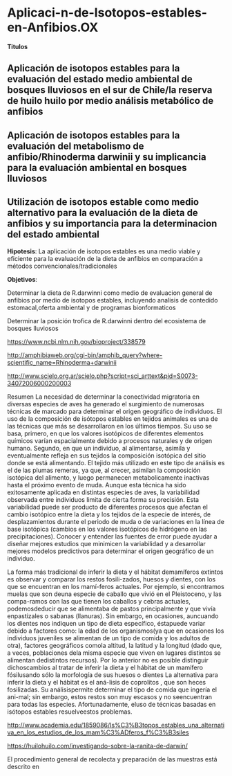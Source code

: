 # Aplicaci-n-de-Isotopos-estables-en-Anfibios.OX
__Titulos__

## Aplicación de isotopos estables para la evaluación del estado medio ambiental de bosques lluviosos en el sur de Chile/la reserva de huilo huilo por medio análisis metabólico de anfibios

## Aplicación de isotopos estables para la evaluación del metabolismo de anfibio/Rhinoderma darwinii  y su implicancia para la evaluación ambiental en bosques lluviosos

## Utilización de isotopos estable como medio alternativo para la evaluación de la dieta de anfibios y su importancia para la determinacion del estado ambiental


__Hipotesis__: La aplicación de isotopos estables  es una medio viable y eficiente para la evaluación de la dieta de anfibios en comparación a métodos convencionales/tradicionales

__Objetivos__:

Determinar la dieta de R.darwinni como medio de evaluacion general de anfibios por medio de isotopos estables, incluyendo  analisis de contedido estomacal,oferta ambiental y de programas bionformaticos

Determinar la posición trofica de R.darwinni dentro del ecosistema de bosques lluviosos 

https://www.ncbi.nlm.nih.gov/bioproject/338579


http://amphibiaweb.org/cgi-bin/amphib_query?where-scientific_name=Rhinoderma+darwinii


http://www.scielo.org.ar/scielo.php?script=sci_arttext&pid=S0073-34072006000200003

Resumen 
La necesidad de determinar la conectividad migratoria en diversas especies de aves ha generado el surgimiento de numerosas técnicas de marcado para determinar el origen geográfico de individuos. El uso de la composición de isótopos estables en tejidos animales es una de las técnicas que más se desarrollaron en los últimos tiempos. Su uso se basa, primero, en que los valores isotópicos de diferentes elementos químicos varían espacialmente debido a procesos naturales y de origen humano. Segundo, en que un individuo, al alimentarse, asimila y eventualmente refleja en sus tejidos la composición isotópica del sitio donde se está alimentando. El tejido más utilizado en este tipo de análisis es el de las plumas remeras, ya que, al crecer, asimilan la composición isotópica del alimento, y luego permanecen metabolicamente inactivas hasta el próximo evento de muda. Aunque esta técnica ha sido exitosamente aplicada en distintas especies de aves, la variabilidad observada entre individuos limita de cierta forma su precisión. Esta variabilidad puede ser producto de diferentes procesos que afectan el cambio isotópico entre la dieta y los tejidos de la especie de interés, de desplazamientos durante el periodo de muda o de variaciones en la línea de base isotópica (cambios en los valores isotópicos de hidrógeno en las precipitaciones). Conocer y entender las fuentes de error puede ayudar a diseñar mejores estudios que minimicen la variabilidad y a desarrollar mejores modelos predictivos para determinar el origen geográfico de un individuo.



La forma más tradicional de inferir la dieta y el hábitat demamíferos extintos es observar y comparar los restos fosili-zados, huesos y dientes, con los que se encuentran en los mamí-feros actuales. Por ejemplo, si encontramos muelas que son deuna especie de caballo que vivió en el Pleistoceno, y las compa-ramos con las que tienen los caballos y cebras actuales, podemosdeducir que se alimentaba de pastos principalmente y que vivía enpastizales o sabanas (llanuras). Sin embargo, en ocasiones, auncuando los dientes nos indiquen un tipo de dieta específico, éstapuede variar debido a factores como: la edad de los organismos(ya que en ocasiones los individuos juveniles se alimentan de un tipo de comida y los adultos de otra), factores geográficos comola altitud, la latitud y la longitud (dado que, a veces, poblaciones dela misma especie que viven en lugares distintos se alimentan dedistintos recursos). Por lo anterior no es posible distinguir dichoscambios al tratar de inferir la dieta y el hábitat de un mamífero fósilusando sólo la morfología de sus huesos o dientes  La alternativa para inferir la dieta y el hábitat es el aná-lisis de coprolitos , que son heces fosilizadas. Su análisispermite determinar el tipo de comida que ingería el ani-mal; sin embargo, estos restos son muy escasos y no seencuentran para todas las especies. Afortunadamente, eluso de técnicas basadas en isótopos estables resuelveestos problemas.

http://www.academia.edu/1859086/Is%C3%B3topos_estables_una_alternativa_en_los_estudios_de_los_mam%C3%ADferos_f%C3%B3siles

https://huilohuilo.com/investigando-sobre-la-ranita-de-darwin/


 El procedimiento general de recolecta y preparación de
las muestras está descrito en

